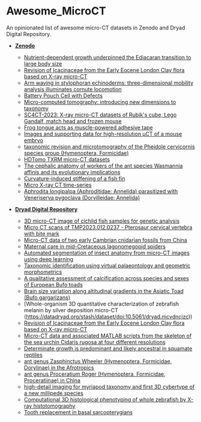 # Awesome_MicroCT
An opinionated list of awesome micro-CT datasets in Zenodo and Dryad Digital Repository.
- [**Zenodo**]([#](https://zenodo.org/))
  - [Nutrient-dependent growth underpinned the Ediacaran transition to large body size](https://zenodo.org/records/4938539)
  - [Revision of Icacinaceae from the Early Eocene London Clay flora based on X-ray micro-CT](https://zenodo.org/records/5022536)
  - [Arm waving in stylophoran echinoderms: three-dimensional mobility analysis illuminates cornute locomotion](https://zenodo.org/records/3961994)
  - [Battery Pouch Cell with Defects](https://zenodo.org/records/8189323)
  - [Micro-computed tomography: introducing new dimensions to taxonomy](https://zenodo.org/records/4959912)
  - [SC4CT-2023: X-ray micro-CT datasets of Rubik's cube, Lego Gandalf, match head and frozen mouse](https://zenodo.org/records/11241379)
  - [Frog tongue acts as muscle-powered adhesive tape](https://zenodo.org/records/4995160)
  - [Images and supporting data for high-resolution μCT of a mouse embryo](https://zenodo.org/records/1255902)
  - [taxonomic revision and microtomography of the Pheidole cervicornis species group (Hymenoptera, Formicidae)](https://zenodo.org/records/4993473)
  - [HDTomo TXRM micro-CT datasets](https://zenodo.org/records/4822516)
  - [The cephalic anatomy of workers of the ant species Wasmannia affinis and its evolutionary implications](https://zenodo.org/records/4988090)
  - [Curvature-induced stiffening of a fish fin](https://zenodo.org/records/4947653)
  - [Micro X-ray CT time-series](https://zenodo.org/records/4293394)
  - [Aphrodita longipalpa (Aphroditidae: Annelida) parasitized with Veneriserva pygoclava (Dorvilleidae: Annelida)](https://zenodo.org/records/8260723)

- [**Dryad Digital Repository**]([#](https://datadryad.org/stash))
  - [3D micro-CT image of cichlid fish samples for genetic analysis](https://datadryad.org/stash/dataset/doi:10.6078/D1M13B)
  - [Micro CT scans of TMP2023.012.0237 - Pterosaur cervical vertebra with bite mark](https://datadryad.org/stash/dataset/doi:10.5061/dryad.d51c5b09m)
  - [Micro-CT data of two early Cambrian cnidarian fossils from China](https://datadryad.org/stash/dataset/doi:10.5061/dryad.c866t1gg7)
  - [Maternal care in mid-Cretaceous lagonomegopid spiders](https://datadryad.org/stash/dataset/doi:10.5061/dryad.7m0cfxpv0)
  - [Automated segmentation of insect anatomy from micro-CT images using deep learning](https://datadryad.org/stash/dataset/doi:10.5061/dryad.qz612jmgv)
  - [Taxonomic identification using virtual palaeontology and geometric morphometrics](https://datadryad.org/stash/dataset/doi:10.5061/dryad.7m0cfxps4)
  - [A qualitative assessment of calcification across species and sexes of European Bufo toads](https://datadryad.org/stash/dataset/doi:10.5061/dryad.gtht76hqv)
  - [Brain size variation along altitudinal gradients in the Asiatic Toad (Bufo gargarizans)](https://datadryad.org/stash/dataset/doi:10.5061/dryad.mcvdncjzc)
  - [Whole-organism 3D quantitative characterization of zebrafish melanin by silver deposition micro-CT (https://datadryad.org/stash/dataset/doi:10.5061/dryad.mcvdncjzc))
  - [Revision of Icacinaceae from the Early Eocene London Clay flora based on X-ray micro-CT](https://datadryad.org/stash/dataset/doi:10.5061/dryad.706df)
  - [Micro-CT data and associated MATLAB scripts from the skeleton of the sea urchin Cidaris rugosa at four different resolutions](https://datadryad.org/stash/dataset/doi:10.5061/dryad.wdbrv15vf)
  - [Determinate growth is predominant and likely ancestral in squamate reptiles](https://datadryad.org/stash/dataset/doi:10.5061/dryad.dbrv15dxz)
  - [ant genus Zasphinctus Wheeler (Hymenoptera, Formicidae, Dorylinae) in the Afrotropics](https://datadryad.org/stash/dataset/doi:10.5061/dryad.4s3v1)
  - [ant genus Proceratium Roger (Hymenoptera, Formicidae, Proceratiinae) in China](https://datadryad.org/stash/dataset/doi:10.5061/dryad.h6j0g4p)
  - [high-detail imaging for myriapod taxonomy and first 3D cybertype of a new millipede species](https://datadryad.org/stash/dataset/doi:10.5061/dryad.2pf38)
  - [Computational 3D histological phenotyping of whole zebrafish by X-ray histotomography](https://datadryad.org/stash/dataset/doi:10.5061/dryad.2pf38)
  - [Tooth replacement in basal sarcopterygians](https://datadryad.org/stash/dataset/doi:10.5061/dryad.3nj1k8s)









